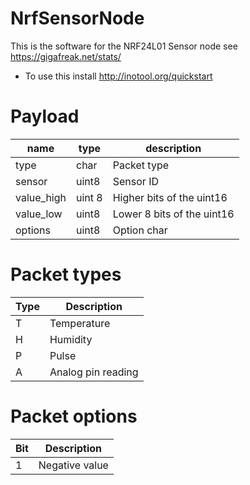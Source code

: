 NrfSensorNode
=============

This is the software for the NRF24L01 Sensor node see https://gigafreak.net/stats/

* To use this install http://inotool.org/quickstart

# Payload
| name | type | description |
-------|------|-------------|
| type | char | Packet type |
| sensor | uint8 | Sensor ID |
| value_high | uint 8 | Higher bits of the uint16 |
| value_low| uint8 | Lower 8 bits of the uint16 |
| options | uint8 | Option char |
 
# Packet types

| Type | Description |
-------|-------------|
| T | Temperature |
| H | Humidity |
| P | Pulse |
| A | Analog pin reading |

# Packet options
| Bit | Description |
|-----|-------------|
| 1 | Negative value|


